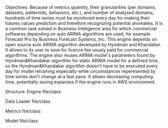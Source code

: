 Objectives:
Because of metrics quantity, their granularities (per domains, datasets, patternIds, behaviors, etc.), and number of analysed domains,
hundreds of time series must be monitored every day for making their futures values prediction and therefore recognizing potential
anomalies. It is a common task solved in Business Inteligence area for which commercial softwares depending on auto ARIMA algorithms 
are used, for example Forecast Pro by Business Forecast Systems, Inc.
This engine depends on open source auto ARIMA algorithm developed by Hyndman and Khandakar. It allows to its user to save for licence
fee usualy paid for commercial algorithms. The engine also reuses ARIMA model's parameters found by Hyndman&Khandakar algorithm for
static ARIMA model for a defined time, so the Hyndman&Khandakar algorithm doesn't have to be executed every day for model retraining
especially while circumstances reperesented by time series don't change at a fast pace. It allows decreasing computing time, potentially
saving expanses if the engine runs in AWS environment.

Structure:
Engine file/class


Data Loader file/class


Metrics file/class


Model file/class
